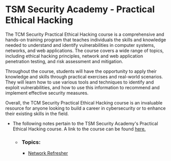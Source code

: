 # TSM Security Academy - Practical Ethical Hacking

The TCM Security Practical Ethical Hacking course is a comprehensive and hands-on training program that teaches individuals the skills and knowledge needed to understand and identify vulnerabilities in computer systems, networks, and web applications. The course covers a wide range of topics, including ethical hacking principles, network and web application penetration testing, and risk assessment and mitigation.

Throughout the course, students will have the opportunity to apply their knowledge and skills through practical exercises and real-world scenarios. They will learn how to use various tools and techniques to identify and exploit vulnerabilities, and how to use this information to recommend and implement effective security measures.

Overall, the TCM Security Practical Ethical Hacking course is an invaluable resource for anyone looking to build a career in cybersecurity or to enhance their existing skills in the field.

- The following notes pertain to the TSM Security Academy's Practical Ethical Hacking course. A link to the course can be found [here.](https://academy.tcm-sec.com/p/practical-ethical-hacking-the-complete-course)
    
    - ###  Topics:
        
        - [Network Refresher](https://github.com/JosephDamon/information-technology-notes/tree/main/TSM%20Security%20Academy%20-%20Practical%20Ethical%20Hacking/Network%20Refresher)
